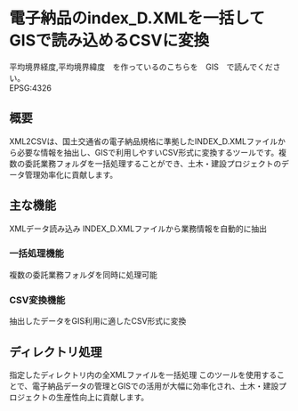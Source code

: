 # 電子納品のindex_D.XMLを一括してGISで読み込めるCSVに変換
平均境界経度,平均境界緯度　を作っているのこちらを　GIS　で読んでください。  
EPSG:4326    
## 概要
XML2CSVは、国土交通省の電子納品規格に準拠したINDEX_D.XMLファイルから必要な情報を抽出し、GISで利用しやすいCSV形式に変換するツールです。複数の委託業務フォルダを一括処理することができ、土木・建設プロジェクトのデータ管理効率化に貢献します。
## 主な機能
XMLデータ読み込み
INDEX_D.XMLファイルから業務情報を自動的に抽出
### 一括処理機能
複数の委託業務フォルダを同時に処理可能
### CSV変換機能
抽出したデータをGIS利用に適したCSV形式に変換

## ディレクトリ処理
指定したディレクトリ内の全XMLファイルを一括処理
このツールを使用することで、電子納品データの管理とGISでの活用が大幅に効率化され、土木・建設プロジェクトの生産性向上に貢献します。
